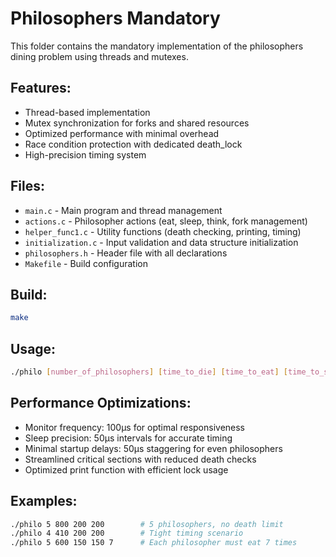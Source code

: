 # Philosophers Mandatory

This folder contains the mandatory implementation of the philosophers dining problem using threads and mutexes.

## Features:
- Thread-based implementation
- Mutex synchronization for forks and shared resources
- Optimized performance with minimal overhead
- Race condition protection with dedicated death_lock
- High-precision timing system

## Files:
- `main.c` - Main program and thread management
- `actions.c` - Philosopher actions (eat, sleep, think, fork management)
- `helper_func1.c` - Utility functions (death checking, printing, timing)
- `initialization.c` - Input validation and data structure initialization
- `philosophers.h` - Header file with all declarations
- `Makefile` - Build configuration

## Build:
```bash
make
```

## Usage:
```bash
./philo [number_of_philosophers] [time_to_die] [time_to_eat] [time_to_sleep] [number_of_times_each_philosopher_must_eat]
```

## Performance Optimizations:
- Monitor frequency: 100μs for optimal responsiveness
- Sleep precision: 50μs intervals for accurate timing
- Minimal startup delays: 50μs staggering for even philosophers
- Streamlined critical sections with reduced death checks
- Optimized print function with efficient lock usage

## Examples:
```bash
./philo 5 800 200 200        # 5 philosophers, no death limit
./philo 4 410 200 200        # Tight timing scenario
./philo 5 600 150 150 7      # Each philosopher must eat 7 times
```
